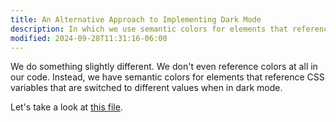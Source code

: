 ```yaml
---
title: An Alternative Approach to Implementing Dark Mode
description: In which we use semantic colors for elements that reference CSS variables that are switched to different values when in dark mode.
modified: 2024-09-28T11:31:16-06:00
---
```


We do something slightly different. We don't even reference colors at all in our code. Instead, we have semantic colors for elements that reference CSS variables that are switched to different values when in dark mode.

Let's take a look at [this file](https://github.com/temporalio/ui/blob/main/src/lib/theme/plugin.ts).
